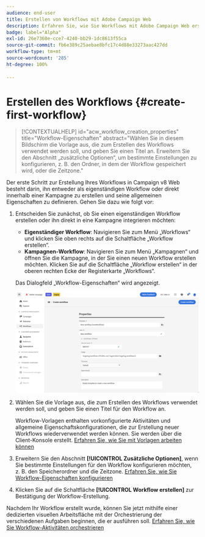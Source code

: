 ```yaml
---
audience: end-user
title: Erstellen von Workflows mit Adobe Campaign Web
description: Erfahren Sie, wie Sie Workflows mit Adobe Campaign Web erstellen
badge: label="Alpha"
exl-id: 26e7360e-cce7-4240-bb29-1dc8613f55ca
source-git-commit: fb6e389c25aebae8bfc17c4d88e33273aac427dd
workflow-type: tm+mt
source-wordcount: '285'
ht-degree: 100%

---
```



# Erstellen des Workflows {#create-first-workflow}

>[!CONTEXTUALHELP]
>id="acw_workflow_creation_properties"
>title="Workflow-Eigenschaften"
>abstract="Wählen Sie in diesem Bildschirm die Vorlage aus, die zum Erstellen des Workflows verwendet werden soll, und geben Sie einen Titel an. Erweitern Sie den Abschnitt „zusätzliche Optionen“, um bestimmte Einstellungen zu konfigurieren, z. B. den Ordner, in dem der Workflow gespeichert wird, oder die Zeitzone."

Der erste Schritt zur Erstellung Ihres Workflows in Campaign v8 Web besteht darin, ihn entweder als eigenständigen Workflow oder direkt innerhalb einer Kampagne zu erstellen und seine allgemeinen Eigenschaften zu definieren. Gehen Sie dazu wie folgt vor:

1. Entscheiden Sie zunächst, ob Sie einen eigenständigen Workflow erstellen oder ihn direkt in eine Kampagne integrieren möchten:

   * **Eigenständiger Workflow**: Navigieren Sie zum Menü „Workflows“ und klicken Sie oben rechts auf die Schaltfläche „Workflow erstellen“.
   * **Kampagnen-Workflow**: Navigieren Sie zum Menü „Kampagnen“ und öffnen Sie die Kampagne, in der Sie einen neuen Workflow erstellen möchten. Klicken Sie auf die Schaltfläche „Workflow erstellen“ in der oberen rechten Ecke der Registerkarte „Workflows“.

   Das Dialogfeld „Workflow-Eigenschaften“ wird angezeigt.

   ![](assets/workflow-create.png)

1. Wählen Sie die Vorlage aus, die zum Erstellen des Workflows verwendet werden soll, und geben Sie einen Titel für den Workflow an.

   Workflow-Vorlagen enthalten vorkonfigurierte Aktivitäten und allgemeine Eigenschaftskonfigurationen, die zur Erstellung neuer Workflows wiederverwendet werden können. Sie werden über die Client-Konsole erstellt. [Erfahren Sie, wie Sie mit Vorlagen arbeiten können](https://experienceleague.adobe.com/docs/campaign/automation/workflows/introduction/build-a-workflow.html?lang=de#workflow-templates)

1. Erweitern Sie den Abschnitt **[!UICONTROL Zusätzliche Optionen]**, wenn Sie bestimmte Einstellungen für den Workflow konfigurieren möchten, z. B. den Speicherordner und die Zeitzone. [Erfahren Sie, wie Sie Workflow-Eigenschaften konfigurieren](workflow-settings.md)

1. Klicken Sie auf die Schaltfläche **[!UICONTROL Workflow erstellen]** zur Bestätigung der Workflow-Erstellung.

Nachdem Ihr Workflow erstellt wurde, können Sie jetzt mithilfe einer dedizierten visuellen Arbeitsfläche mit der Orchestrierung der verschiedenen Aufgaben beginnen, die er ausführen soll. [Erfahren Sie, wie Sie Workflow-Aktivitäten orchestrieren](orchestrate-activities.md)
